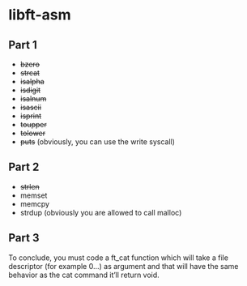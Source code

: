 # libft-asm

## Part 1

- ~~bzero~~
- ~~strcat~~
- ~~isalpha~~
- ~~isdigit~~
- ~~isalnum~~
- ~~isascii~~
- ~~isprint~~
- ~~toupper~~
- ~~tolower~~
- ~~puts~~ (obviously, you can use the write syscall)

## Part 2

- ~~strlen~~
- memset
- memcpy
- strdup (obviously you are allowed to call malloc)

## Part 3

To conclude, you must code a ft_cat function which will take a file descriptor (for
example 0...) as argument and that will have the same behavior as the cat command it’ll
return void.